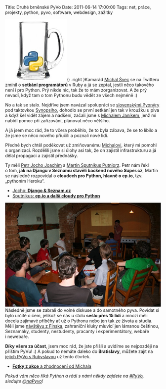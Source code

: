Title: Druhé brněnské PyVo
Date: 2011-06-14 17:00:00
Tags: net, práce, projekty, python, pyvo, software, webdesign, zážitky

![obrázek](images/145.jpg){: .right }Kamarád
[Michal Švec](http://twitter.com/svecmichal) se na Twitteru zmínil
o **setkání programátorů** v Ruby a já se zeptal, jestli něco
takového není i pro Python. Prý nikde nic, tak že to mám
zorganizovat. A že prý nevadí, když tam o tom Pythonu budu vědět ze
všech nejméně :)

No a tak se stalo. Nejdříve jsem navázal spolupráci se
[slovenskými Pyonýry](http://on.fb.me/pyoneers) pod taktovkou
[Synopsiho](http://twitter.com/synopsi), dohodlo se první setkání
jen tak v kroužku u piva a když šel vidět zájem a nadšení, začali
jsme s [Michalem Janíkem](https://twitter.com/michaljanik), jenž mi
nabídl pomoc při zařizování, plánovat něco většího.

A já jsem moc rád, že to včera proběhlo, že to byla zábava, že se
to líbilo a že jsme se něco nového přiučili a poznali nové lidi.

Předně bych chtěl poděkovat už zmiňovanému
[Michalovi](http://www.michaljanik.cz/), který mi pomohl
s organizací. Rozdělili jsme si úlohy asi tak, že on zajistil
infrastrukturu a já dělal propagaci a zajistil přednášky.

Ty měli [Petr Jocho Joachim](https://twitter.com/jochocz) a
[Martin Sputnikus Putniorz](https://twitter.com/sputnikus). Petr
nám řekl o tom,
**jak na Djangu v Seznamu stavěli backend nového Super.cz**, Martin
se následně rozpovídal o **cloudech pro Python, hlavně o ep.io**,
tzv. „pythoním Heroku“.

-   [Jocho: **Django & Seznam.cz**](https://docs.google.com/present/view?id=dd9dv3df_29fx5hp4db)
-   [Sputnikus: **ep.io a další cloudy pro Python**](http://prezi.com/sgokjfuweg5z/python-in-da-cloud/)

![obrázek](images/146.jpg)
Následně jsme se zabrali do volné diskuse a do samotného pyva.
Povídat si bylo určitě o čem, jelikož se nás u stolu
**sešlo přes 15 lidí** a mnozí měli docela zajímavé příběhy ať už
o Pythonu nebo jen tak ze života a studia. Měli jsme
[návštěvu z Finska](https://twitter.com/encukou), zahraniční kluky
mluvící jen lámanou češtinou, Seznamáky, studenty, nestudenty,
pracanty i experimentátory, webaře i newebaře.

**Díky všem za účast**, jsem moc rád, že jste přišli a uvidíme se
nejpozději na příštím PyVu! :) A pokud to nemáte daleko do
**Bratislavy**, můžete zajít na
[jejich PyVo s Rubyslavou](https://www.facebook.com/event.php?eid=123649324382915)
už tento čtvrtek.

-   [**Fotky z akce** a zhodnocení od Michala](http://www.michaljanik.cz/pyvo-cerven)

*Pokud vám něco říká Python a rádi s námi někdy zajdete na [\#PyVo](https://search.twitter.com/search?q=pyvo), sledujte [@naPyvo](https://twitter.com/napyvo)!*